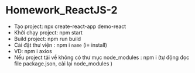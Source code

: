 # Homework_ReactJS-2
- Tạo project: npx create-react-app demo-react
- Khởi chạy project: npm start
- Build project: npm run build 
- Cài đặt thư viện : npm i `name`  (i= install)
- VD: npm i axios 
- Nếu project tải về không có thư mục node_modules : npm i (tự động đọc file package.json, cài lại node_modules )

